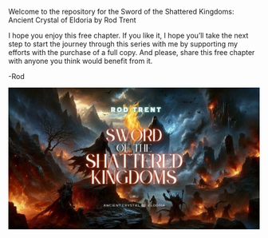 Welcome to the repository for the Sword of the Shattered Kingdoms: Ancient Crystal of Eldoria by Rod Trent

I hope you enjoy this free chapter. If you like it, I hope you’ll take the next step to start the journey through this series with me by supporting my efforts with the purchase of a full copy. And please, share this free chapter with anyone you think would benefit from it. 

-Rod

<p align="center"><img src="https://github.com/rod-trent/SSK/blob/main/Images/GitHub2.jpg"></center></p>
